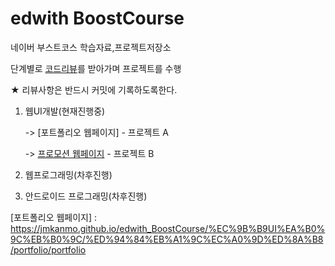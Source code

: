 # edwith BoostCourse

네이버 부스트코스 학습자료,프로젝트저장소

단계별로 <u>코드리뷰</u>를 받아가며 프로젝트를 수행

★ 리뷰사항은 반드시 커밋에 기록하도록한다.


1. 웹UI개발(현재진행중)

    -> [포트폴리오 웹페이지] - 프로젝트 A
  
    -> [프로모션 웹페이지] - 프로젝트 B


2. 웹프로그래밍(차후진행)

3. 안드로이드 프로그래밍(차후진행)


[포트폴리오 웹페이지] : https://jmkanmo.github.io/edwith_BoostCourse/%EC%9B%B9UI%EA%B0%9C%EB%B0%9C/%ED%94%84%EB%A1%9C%EC%A0%9D%ED%8A%B8/portfolio/portfolio


[프로모션 웹페이지]: https://jmkanmo.github.io/edwith_BoostCourse/%EC%9B%B9UI%EA%B0%9C%EB%B0%9C/%ED%94%84%EB%A1%9C%EC%A0%9D%ED%8A%B8/promotion/promotion